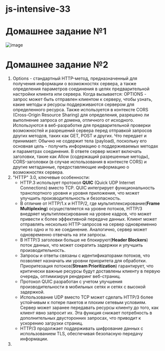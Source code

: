# js-intensive-33
# Домашнее задание №1
![image](https://github.com/RomkaLutsenko/js-intensive-33/assets/80304220/8bb8c5e1-dd9d-4cf8-a17b-4ff9df08f472)


# Домашнее задание №2
1. Options - стандартный HTTP-метод, предназначенный для получения информации о возможностях сервера, а также определения параметров соединения в целях предварительной настройки клиента или сервера.
   Когда вызывается:
    OPTIONS - запрос может быть отправлен клиентом к серверу, чтобы узнать, какие методы и ресурсы поддерживаются сервером для определенного ресурса.
    Также используется в контексте CORS (Cross-Origin Resource Sharing) для определения, разрешено ли выполнение запроса от домена, отличного от исходного.
   Используются в веб-разработке для предварительной проверки возможностей и разрешений сервера перед отправкой запросов других методов, таких как GET, POST и других.
   Что передает и принимает:
    Обычно не содержит тела (payload), поскольку его основная цель - получить информацию о поддерживаемых методах и параметрах соединения.
    В ответе сервер может включать заголовки, такие как Allow (содержащий разрешенные методы), CORS-заголовки (в случае использования в контексте CORS) и другие метаданные, предоставляющие информацию о возможностях сервера.
2. "HTTP" 3.0, ключевые особенности:
    - HTTP.3 использует протокол **QUIC** (Quick UDP Internet Connections) вместо TCP. QUIC интегрирует функциональность транспортного уровня и уровня приложения, что может улучшить производительность и безопасность.
    - В отличие от HTTP/1.x и HTTP/2, где мультиплексирование(**Frame Multiplexing**) осуществляется на уровне потоков, HTTP/3 внедряет мультиплексирование на уровне кадров, что может привести к более эффективной передаче данных. Клиент может отправлять несколько HTTP-запросов на сервер одновременно через одно и то же соединение. Аналогично, сервер может одновременно отвечать на эти запросы.
    - В HTTP/3 заголовки больше не блокируют(**Header Blockers**) поток данных, что может сократить задержки и улучшить производительность.
    - Запросы и ответы связаны с идентификаторами потоков, что позволяет назначать им уровни приоритета для обработки. Приоритезация потоков(**Stream Prioritization**) гарантирует, что критически важные ресурсы будут доставлены клиенту в первую очередь, оптимизируя рендеринг веб-страниц.
    - Протокол QUIC разработан с учетом улучшения производительности в мобильных сетях и сетях с высокой задержкой.
    - Использование UDP вместо TCP может сделать HTTP/3 более устойчивым к потере пакетов и плохим сетевым условиям. Сервер может заранее передавать ресурсы клиенту до того, как клиент явно запросит их. Эта функция снижает потребность в дополнительных двусторонних запросах, что приводит к ускорению загрузки страниц.
    - HTTP/3 продолжает поддерживать шифрование данных с использованием TLS, обеспечивая безопасную передачу информации.
3. 
